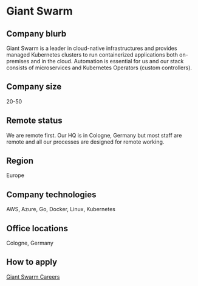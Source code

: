 # Giant Swarm

## Company blurb

Giant Swarm is a leader in cloud-native infrastructures and provides managed
Kubernetes clusters to run containerized applications both on-premises and in
the cloud. Automation is essential for us and our stack consists of
microservices and Kubernetes Operators (custom controllers).

## Company size

20-50

## Remote status

We are remote first. Our HQ is in Cologne, Germany but most staff are remote
and all our processes are designed for remote working.

## Region

Europe

## Company technologies

AWS, Azure, Go, Docker, Linux, Kubernetes

## Office locations

Cologne, Germany

## How to apply

[Giant Swarm Careers](https://giantswarm.breezy.hr/)
